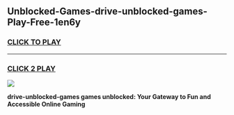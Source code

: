 
## Unblocked-Games-drive-unblocked-games-Play-Free-1en6y
<h3>
<a href="https://premium76.site?title=drive-unblocked-games&ref=23A">CLICK TO PLAY</a></h3>
<hr>

<h3>
<a href="https://premium76.site?title=drive-unblocked-games&ref=23A">CLICK 2 PLAY</a>
  
</h3>

<a href="https://premium76.site?title=drive-unblocked-games&ref=23A"><img src="https://clearcache.store/games.png"></a>


**drive-unblocked-games games unblocked: Your Gateway to Fun and Accessible Online Gaming**
